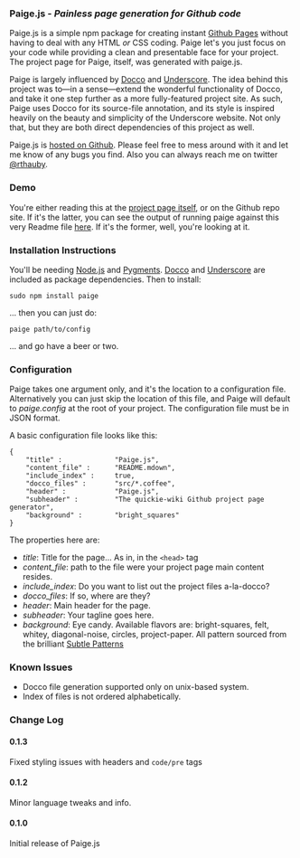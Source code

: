 ### Paige.js - *Painless page generation for Github code*

Paige.js is a simple npm package for creating instant [Github Pages](http://pages.github.com/) without having to deal with any HTML *or* CSS coding. Paige let's you just focus on your code while providing a clean and presentable face for your project. The project page for Paige, itself, was generated with paige.js.

Paige is largely influenced by [Docco](http://jashkenas.github.com/docco/) and [Underscore](http://documentcloud.github.com/underscore/). The idea behind this project was to&mdash;in a sense&mdash;extend the wonderful functionality of Docco, and take it one step further as a more fully-featured project site. As such, Paige uses Docco for its source-file annotation, and its style is inspired heavily on the beauty and simplicity of the Underscore website. Not only that, but they are both direct dependencies of this project as well.

Paige.js is [hosted on Github](https://github.com/rthauby/Paige). Please feel free to mess around with it and let me know of any bugs you find. Also you can always reach me on twitter [@rthauby](http://www.twitter.com/rthauby).

### Demo

You're either reading this at the [project page itself](http://rthauby.github.com/Paige/), or on the Github repo site. If it's the latter, you can see the output of running paige against this very Readme file [here](http://rthauby.github.com/Paige/). If it's the former, well, you're looking at it.

### Installation Instructions

You'll be needing [Node.js](http://nodejs.org/) and [Pygments](http://pygments.org/). [Docco](http://jashkenas.github.com/docco/) and [Underscore](http://documentcloud.github.com/underscore/) are included as package dependencies. Then to install:

`` sudo npm install paige ``

... then you can just do:

`` paige path/to/config ``

... and go have a beer or two.

### Configuration

Paige takes one argument only, and it's the location to a configuration file. Alternatively you can just skip the location of this file, and Paige will default to *paige.config* at the root of your project. The configuration file must be in JSON format.

A basic configuration file looks like this:

    {
        "title" :             "Paige.js",
        "content_file" :      "README.mdown",
        "include_index" :     true,
        "docco_files" :       "src/*.coffee",
        "header" :            "Paige.js",
        "subheader" :         "The quickie-wiki Github project page generator",
        "background" :        "bright_squares"
    }

The properties here are:

- *title*: Title for the page... As in, in the `<head>` tag
- *content_file*: path to the file were your project page main content resides.
- *include_index*: Do you want to list out the project files a-la-docco?
- *docco_files*: If so, where are they?
- *header*: Main header for the page.
- *subheader*: Your tagline goes here.
- *background*: Eye candy. Available flavors are: bright-squares, felt, whitey, diagonal-noise, circles, project-paper. All pattern sourced from the brilliant [Subtle Patterns](http://subtlepatterns.com/)

### Known Issues

- Docco file generation supported only on unix-based system.
- Index of files is not ordered alphabetically.

### Change Log

#### 0.1.3

Fixed styling issues with headers and `code/pre` tags

#### 0.1.2

Minor language tweaks and info.

#### 0.1.0

Initial release of Paige.js